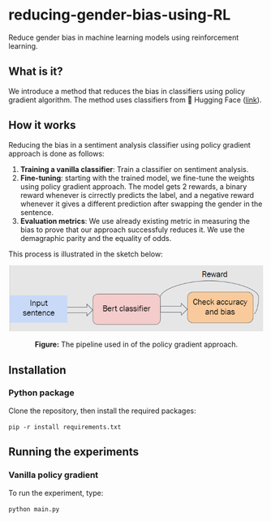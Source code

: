 # reducing-gender-bias-using-RL
Reduce gender bias in machine learning models using reinforcement learning.

## What is it?
We introduce a method that reduces the bias in classifiers using policy gradient algorithm. The method uses classifiers from 🤗 Hugging Face ([link](https://github.com/huggingface/transformers)). 

## How it works
Reducing the bias in a sentiment analysis classifier using policy gradient approach is done as follows:

1. **Training a vanilla classifier**: Train a classifier on sentiment analysis.
2. **Fine-tuning**: starting with the trained model, we fine-tune the weights using policy gradient approach. The model gets 2 rewards, a binary reward whenever is cirrectly predicts the label, and a negative reward whenever it gives a different prediction after swapping the gender in the sentence.
3. **Evaluation metrics**: We use already existing metric in measuring the bias to prove that our approach successfuly reduces it. We use the demagraphic parity and the equality of odds.

This process is illustrated in the sketch below:


<div style="text-align: center">
<img src="images/policy_gradient_pipeline.PNG" width="500">
<p style="text-align: center;"> <b>Figure:</b> The pipeline used in of the policy gradient approach. </p>
</div>

## Installation

### Python package
Clone the repository, then install the required packages:

`pip -r install requirements.txt`

## Running the experiments

### Vanilla policy gradient
To run the experiment, type:

`python main.py`
